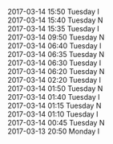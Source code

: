 2017-03-14 15:50 Tuesday  I  
2017-03-14 15:40 Tuesday  N  
2017-03-14 15:35 Tuesday  I  
2017-03-14 09:50 Tuesday  N  
2017-03-14 06:40 Tuesday  I  
2017-03-14 06:35 Tuesday  N  
2017-03-14 06:30 Tuesday  I  
2017-03-14 06:20 Tuesday  N  
2017-03-14 02:20 Tuesday  I  
2017-03-14 01:50 Tuesday  N  
2017-03-14 01:40 Tuesday  I  
2017-03-14 01:15 Tuesday  N  
2017-03-14 01:10 Tuesday  I  
2017-03-14 00:45 Tuesday  N  
2017-03-13 20:50 Monday  I  
